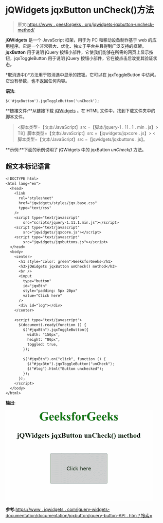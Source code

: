 # jQWidgets jqxButton unCheck()方法

> 原文:[https://www . geesforgeks . org/jqwidgets-jqxbutton-uncheck-method/](https://www.geeksforgeeks.org/jqwidgets-jqxbutton-uncheck-method/)

**jQWidgets** 是一个 JavaScript 框架，用于为 PC 和移动设备制作基于 web 的应用程序。它是一个非常强大、优化、独立于平台并且得到广泛支持的框架。 **jqxButton** 用于说明 jQuery 按钮小部件，它使我们能够在所需的网页上显示按钮，jqxToggleButton 用于说明 jQuery 按钮小部件，它在被点击后改变其验证状态。

*取消选中()*方法用于取消选中显示的按钮。它可以在 jqxToggleButton 中访问。它没有参数，也不返回任何内容。

**语法:**

```
$('#jqxButton').jqxToggleButton('unCheck');
```

**链接文件:**从链接下载 [jQWidgets](https://www.jqwidgets.com/download/) 。在 HTML 文件中，找到下载文件夹中的脚本文件。

> <link rel="”stylesheet”" href="”jqwidgets/styles/jqx.base.css”" type="”text/css”">
> <脚本类型=【文本/JavaScript】src =【脚本/jquery-1 . 11 . 1 . min . js】></脚本>
> T8】脚本类型=【文本/JavaScript】src =【jqwidgets/jqxcore . js】></脚本>
> <脚本类型=【文本/JavaScript】src =【jqwidgets/jqxbuttons . js】。

**示例:**下面的示例说明了 jQWidgets 中的 jqxButton *unCheck()* 方法。

## 超文本标记语言

```
<!DOCTYPE html>
<html lang="en">
  <head>
    <link
      rel="stylesheet"
      href="jqwidgets/styles/jqx.base.css"
      type="text/css"
    />
    <script type="text/javascript" 
        src="scripts/jquery-1.11.1.min.js"></script>
    <script type="text/javascript" 
        src="jqwidgets/jqxcore.js"></script>
    <script type="text/javascript" 
        src="jqwidgets/jqxbuttons.js"></script>
  </head>
  <body>
    <center>
      <h1 style="color: green">GeeksforGeeks</h1>
      <h3>jQWidgets jqxButton unCheck() method</h3>
      <br />
      <input
        type="button"
        id="jqxBtn"
        style="padding: 5px 20px"
        value="Click here"
      />
      <div id="log"></div>
    </center>

    <script type="text/javascript">
      $(document).ready(function () {
        $("#jqxBtn").jqxToggleButton({
          width: "150px",
          height: "80px",
          toggled: true,
        });

        $("#jqxBtn").on("click", function () {
          $("#jqxBtn").jqxToggleButton("unCheck");
          $("#log").html("Button unchecked");
        });
      });
    </script>
  </body>
</html>
```

**输出:**

![](img/13529c0e8247d861962bb01415cfcbe5.png)

**参考:**[https://www . jqwidgets . com/jquery-widgets-documentation/documentation/jqxbutton/jquery-button-API . htm？搜索=](https://www.jqwidgets.com/jquery-widgets-documentation/documentation/jqxbutton/jquery-button-api.htm?search=)